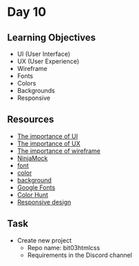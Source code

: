 # Day 10
## Learning Objectives
- UI (User Interface)
- UX (User Experience)
- Wireframe
- Fonts
- Colors
- Backgrounds
- Responsive
## Resources
- [The importance of UI](https://www.linkedin.com/pulse/importance-good-user-interface-ui-anna-v/)
- [The importance of UX](https://uxplanet.org/the-importance-of-user-experience-design-988faf6ddca2)
- [The importance of wireframe](https://www.cleveroad.com/blog/why-wireframes-are-important/)
- [NinjaMock](https://ninjamock.com/)
- [font](https://developer.mozilla.org/en-US/docs/Web/CSS/font)
- [color](https://developer.mozilla.org/en-US/docs/Web/CSS/color)
- [background](https://developer.mozilla.org/en-US/docs/Web/CSS/background)
- [Google Fonts](https://fonts.google.com/)
- [Color Hunt](https://colorhunt.co/)
- [Responsive design](https://developer.mozilla.org/en-US/docs/Learn/CSS/CSS_layout/Responsive_Design)
## Task
* Create new project
  - Repo name: bit03htmlcss
  - Requirements in the Discord channel
